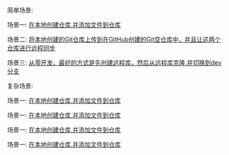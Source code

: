 
简单场景:

场景一: 
[在本地创建仓库,并添加文件到仓库](https://github.com/lumeme/Git/blob/master/working/scene1.md)

场景二: 
[将本地创建的Git仓库上传到在GitHub创建的Git空仓库中，并且让这两个仓库进行远程同步](https://github.com/lumeme/Git/blob/master/working/scene2.md)

场景三: 
[从零开发，最好的方式是先创建远程库，然后从远程库克隆,并切换到dev分支](https://github.com/lumeme/Git/blob/master/working/scene3.md)

复杂场景:

场景一: 
[在本地创建仓库,并添加文件到仓库](https://github.com/lumeme/Git/blob/master/working/scene3.md)

场景一: 
[在本地创建仓库,并添加文件到仓库](https://github.com/lumeme/Git/blob/master/working/scene1.md)

场景一: 
[在本地创建仓库,并添加文件到仓库](https://github.com/lumeme/Git/blob/master/working/scene1.md)

场景一: 
[在本地创建仓库,并添加文件到仓库](https://github.com/lumeme/Git/blob/master/working/scene1.md)
